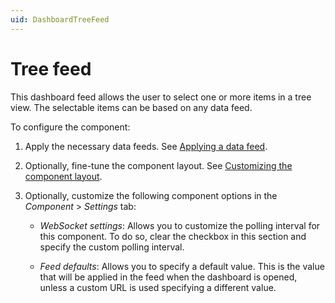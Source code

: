 ```yaml
---
uid: DashboardTreeFeed
---
```


# Tree feed

This dashboard feed allows the user to select one or more items in a tree view. The selectable items can be based on any data feed.

To configure the component:

1. Apply the necessary data feeds. See [Applying a data feed](xref:Configuring_dashboard_components#applying-a-data-feed).

1. Optionally, fine-tune the component layout. See [Customizing the component layout](xref:Configuring_dashboard_components#customizing-the-component-layout).

1. Optionally, customize the following component options in the *Component* > *Settings* tab:

   - *WebSocket settings*: Allows you to customize the polling interval for this component. To do so, clear the checkbox in this section and specify the custom polling interval.

   - *Feed defaults*: Allows you to specify a default value. This is the value that will be applied in the feed when the dashboard is opened, unless a custom URL is used specifying a different value.

